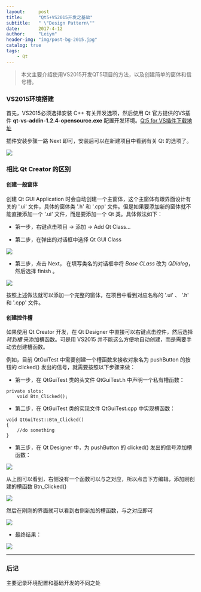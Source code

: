```yaml
---
layout:     post
title:      "Qt5+VS2015开发之基础"
subtitle:   " \"Design Pattern\""
date:       2017-4-12
author:     "Leiym"
header-img: "img/post-bg-2015.jpg"
catalog: true
tags:
    - Qt
---
```


> 本文主要介绍使用VS2015开发QT5项目的方法，以及创建简单的窗体和信号槽。

### VS2015环境搭建

首先，VS2015必须选择安装 C++ 有关开发选项，然后使用 Qt 官方提供的VS插件 **qt-vs-addin-1.2.4-opensource.exe** 配置开发环境。[Qt5 for VS插件下载地址](http://mirrors.ustc.edu.cn/qtproject/archive/vsaddin/qt-vs-addin-1.2.4-opensource.exe)

插件安装步骤一路 Next 即可，安装后可以在新建项目中看到有关 Qt 的选项了。

<img src="http://leiym.com/img/in-post/post-qt/1.png"/>

### 相比 Qt Creator 的区别

#### 创建一般窗体

创建 Qt GUI Application 时会自动创建一个主窗体，这个主窗体有跟界面设计有关的 '.ui' 文件，具体的窗体类 '.h' 和 '.cpp' 文件。但是如果要添加新的窗体就不能直接添加一个 '.ui' 文件，而是要添加一个 Qt 类。具体做法如下：

* 第一步，右键点击项目 -> 添加 -> Add Qt Class...

* 第二步，在弹出的对话框中选择 Qt GUI Class

<img src="http://leiym.com/img/in-post/post-qt/2.png"/>

* 第三步，点击 Next， 在填写类名的对话框中将 *Base CLass* 改为 *QDialog*，然后选择 finish 。

<img src="http://leiym.com/img/in-post/post-qt/3.png"/>

按照上述做法就可以添加一个完整的窗体，在项目中看到对应名称的 '.ui' 、 '.h' 和 '.cpp' 文件。

#### 创建控件槽

如果使用 Qt Creator 开发，在 Qt Designer 中直接可以右键点击控件，然后选择 *转到槽* 来添加槽函数。可是用 VS2015 并不能这么方便地自动创建，而是需要手动去创建槽函数。

例如，目前 QtGuiTest 中需要创建一个槽函数来接收对象名为 pushButton 的按钮的 clicked() 发出的信号，就需要按照以下步骤来做：

* 第一步，在 QtGuiTest 类的头文件 QtGuiTest.h 中声明一个私有槽函数：

```
private slots:
	void Btn_Clicked();
```

* 第二步，在 QtGuiTest 类的实现文件 QtGuiTest.cpp 中实现槽函数：

```
void QtGuiTest::Btn_Clicked()
{
	//do something
}
```

* 第三步，在 Qt Designer 中，为 pushButton 的 clicked() 发出的信号添加槽函数：

<img src="http://leiym.com/img/in-post/post-qt/4.png"/>

从上图可以看到，右侧没有一个函数可以与之对应，所以点击下方编辑，添加刚创建的槽函数 Btn_Clicked()

<img src="http://leiym.com/img/in-post/post-qt/5.png"/>

然后在刚刚的界面就可以看到右侧新加的槽函数，与之对应即可

<img src="http://leiym.com/img/in-post/post-qt/6.png"/>

* 最终结果：

<img src="http://leiym.com/img/in-post/post-qt/7.png"/>

---

### 后记

主要记录环境配置和基础开发的不同之处
